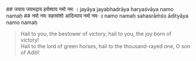 <section>
<section data-markdown>
## जयाय जयभद्राय हर्यश्वाय नमो नमः ।
jayāya jayabhadrāya haryaśvāya namo namaḥ
## नमो नमः सहस्रांशो आदित्याय नमो नमः ॥
namo namaḥ sahasrāṁśo ādityāya namo namaḥ

> Hail to you, the bestower of victory, hail to you, the joy born of victory!  
> Hail to the lord of green horses, hail to the thousand-rayed one, O son of Aditi!
<!--
Hail to you, the bestower of victory, hail to you the joy born of victory! Hail to you the lord of green horses, Hail to you Oh thousand rayed one! Hail to you Oh son of Aditi!

Oh! Lord of thousand rays, son of Aditi, Salutations to you, the bestower of victory, auspiciousness and prosperity, Salutations to the one who has coloured horses to carry him. 
-->
</section>
</section>
